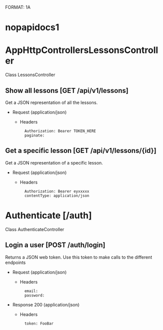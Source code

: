 FORMAT: 1A

# nopapidocs1

# AppHttpControllersLessonsController
Class LessonsController

## Show all lessons [GET /api/v1/lessons]
Get a JSON representation of all the lessons.

+ Request (application/json)
    + Headers

            Authorization: Bearer TOKEN_HERE
            paginate: 

## Get a specific lesson [GET /api/v1/lessons/{id}]
Get a JSON representation of a specific lesson.

+ Request (application/json)
    + Headers

            Authorization: Bearer eyxxxxx
            contentType: application/json

# Authenticate [/auth]
Class AuthenticateController

## Login a user [POST /auth/login]
Returns a JSON web token. Use this token to make calls to the different endpoints

+ Request (application/json)
    + Headers

            email: 
            password: 

+ Response 200 (application/json)
    + Headers

            token: FooBar